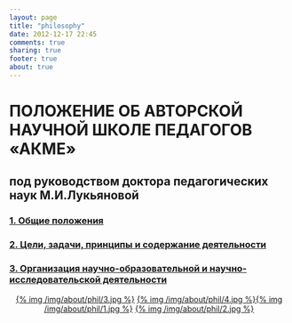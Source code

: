 ```yaml
---
layout: page
title: "philosophy"
date: 2012-12-17 22:45
comments: true
sharing: true
footer: true
about: true
---
```

# ПОЛОЖЕНИЕ ОБ АВТОРСКОЙ НАУЧНОЙ ШКОЛЕ ПЕДАГОГОВ «АКМЕ»

## под руководством доктора педагогических наук М.И.Лукьяновой


### [1. Общие положения](/about/philosophy/general)

### [2. Цели, задачи, принципы и содержание деятельности](/about/philosophy/goals)

### [3. Организация научно-образовательной и научно-исследовательской деятельности](/about/philosophy/actions)

<p align="center"><a href="/img/about/phil/3.jpg" rel="lightbox">{% img /img/about/phil/3.jpg %}</a> <a href="/img/about/phil/4.jpg" rel="lightbox">{% img /img/about/phil/4.jpg %}</a><a href="/img/about/phil/1.jpg" rel="lightbox">{% img /img/about/phil/1.jpg %}</a> <a href="/img/about/phil/2.jpg" rel="lightbox">{% img /img/about/phil/2.jpg %}</a></p>
